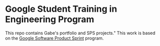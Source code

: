 # Google Student Training in Engineering Program

This repo contains Gabe's portfolio and SPS projects."
This work is based on the [Google Software Product Sprint](https://g.co/softwareproductsprint) program.
